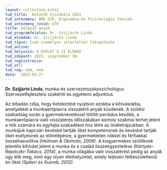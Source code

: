 ```yaml
---
layout: collection_kutej
tud_title:  Kutatók éjszakája 2023
tud_intezmeny: BME GTK, Ergonómia-és Pszichológia Tanszék
tud_intezmeny_rovid: GTK
title: Dolgozó anyák
tud_programfelelos: Dr. Szijjártó Linda
tud_eloadok: Dr. Szijjártó Linda
tud_tipus: Csak személyes jelenléttel látogatható
tud_online: 
tud_helyszin: Q ÉPÜLET Q II ELŐADÓ
tud_idopont: 2023. szeptember 30. 
tud_regisztracio: 
tud_url: 
tud_reg: nem, nem
date:  2023-03-27
---
```


**Dr. Szijjártó Linda**, munka-és szervezetszakpszichológus. Szervezetfejlesztési szakértő és egyetemi adjunktus.

Az előadás célja, hogy betekintést nyújtson azokba a kihívásokba, amelyekkel a munkaerőpiacra visszatérő anyák küzdenek. A szülési szabadság során a gyermekneveléssel töltött periódus később, a munkaerőpiacra való visszatérés
időszakában komoly szakmai terhet jelent a nők számára és egyfajta szakadékot hoz létre az önéletrajzukban. A munkájuk kapcsán kevésbé tartják őket kompetensnek és kevésbé tartják őket esélyesnek az előrelépésre, a gyermektelen nőkkel
és férfiakkal összehasonlítva _(Heilman & Okimoto, 2008)_.
A kisgyermekes szülőknek jelentős kihívást jelent a munka és a család összeegyeztetése _(Kártyás– Répáczki–Takács, 2014)_, a munka világába való visszatérést pedig az anyák úgy élik meg, mint egy olyan élethelyzetet, amely teljesen felkészületlenül éri őket _(Spiteri és Xuereb, 2012)_.
